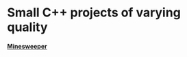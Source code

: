 # Small C++ projects of varying quality

[**Minesweeper**](https://github.com/nilsmo1/cpp-fun/tree/main/minesweeper)
